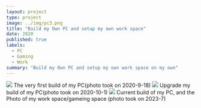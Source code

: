 ```yaml
---
layout: project
type: project
image: ../img/pc3.png
title: "Build my Own PC and setup my own work space"
date: 2020
published: true
labels:
  - PC
  - Gaming
  - Work
summary: "Build my Own PC and setup my own work space on my own"
---
```


<img class="img-fluid" src="../img/pc1.png">
The very first build of my PC(photo took on 2020-9-18)

<img class="img-fluid" src="../img/pc2.png">
Upgrade my build of my PC(photo took on 2020-10-1)

<img class="img-fluid" src="../img/pc3.png">
Current build of my PC, and the Photo of my work space/gameing space (photo took on 2023-7)
